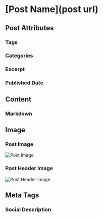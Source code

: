 # [Post Name](post url)

## Post Attributes

### Tags

### Categories

### Excerpt

### Published Date

## Content

### Markdown

## Image

### Post Image

![Post Image]()

### Post Header Image

![Post Header Image]()

## Meta Tags

### Social Description
